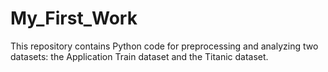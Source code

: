 # My_First_Work
This repository contains Python code for preprocessing and analyzing two datasets: the Application Train dataset and the Titanic dataset.
